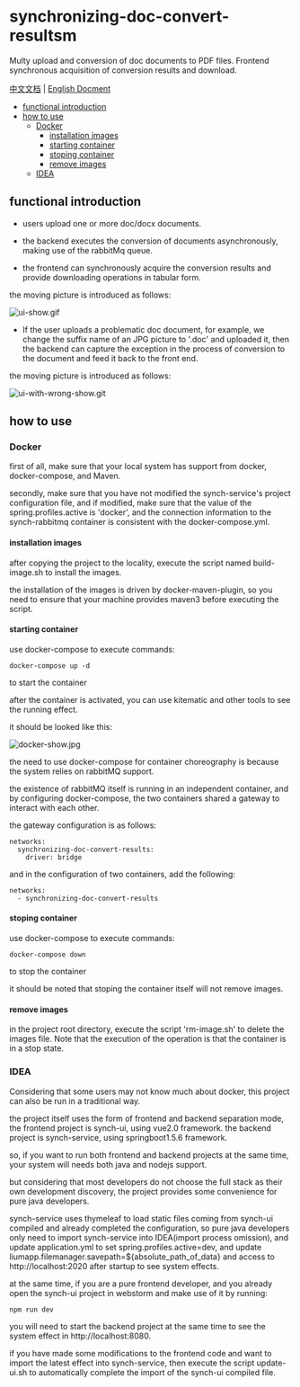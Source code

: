 # synchronizing-doc-convert-resultsm 

Multy upload and conversion of doc documents to PDF files. Frontend synchronous acquisition of conversion results and download.

[中文文档](https://github.com/liumapp/synchronizing-doc-convert-results/blob/master/README_CN.md) | [English Docment](https://github.com/liumapp/simple-sdk-example/blob/master/README.md)

* [functional introduction](#functional-introduction)
* [how to use](#how-to-use)
	* [Docker](#docker)
		* [installation images](#installation-images)
		* [starting container](#starting-container)
		* [stoping container](#stoping-container)
		* [remove images](#remove-images)
	* [IDEA](#idea)

## functional introduction

* users upload one or more doc/docx documents.

* the backend executes the conversion of documents asynchronously, making use of the rabbitMq queue.

* the frontend can synchronously acquire the conversion results and provide downloading operations in tabular form.

the moving picture is introduced as follows:

![ui-show.gif](https://github.com/liumapp/synchronizing-doc-convert-results/blob/master/pic/ui-show.gif)

* If the user uploads a problematic doc document, for example, we change the suffix name of an JPG picture to '.doc' and uploaded it, then the backend can capture the exception in the process of conversion to the document and feed it back to the front end.

the moving picture is introduced as follows:

![ui-with-wrong-show.git](https://github.com/liumapp/synchronizing-doc-convert-results/blob/master/pic/ui-with-wrong-show.gif)

## how to use

### Docker

first of all, make sure that your local system has support from docker, docker-compose, and Maven.

secondly, make sure that you have not modified the synch-service's project configuration file, and if modified, make sure that the value of the spring.profiles.active is 'docker', and the connection information to the synch-rabbitmq container is consistent with the docker-compose.yml.

#### installation images

after copying the project to the locality, execute the script named build-image.sh to install the images.

the installation of the images is driven by docker-maven-plugin, so you need to ensure that your machine provides maven3 before executing the script.

#### starting container

use docker-compose to execute commands:

	docker-compose up -d

to start the container

after the container is activated, you can use kitematic and other tools to see the running effect.

it should be looked like this:

![docker-show.jpg](https://github.com/liumapp/synchronizing-doc-convert-results/blob/master/pic/docker-show.jpg)

the need to use docker-compose for container choreography is because the system relies on rabbitMQ support.

the existence of rabbitMQ itself is running in an independent container, and by configuring docker-compose, the two containers shared a gateway to interact with each other.

the gateway configuration is as follows:

	networks:
	  synchronizing-doc-convert-results:
	    driver: bridge

and in the configuration of two containers, add the following:

	networks:
	  - synchronizing-doc-convert-results

#### stoping container

use docker-compose to execute commands:

	docker-compose down

to stop the container

it should be noted that stoping the container itself will not remove images.

#### remove images

in the project root directory, execute the script 'rm-image.sh' to delete the images file. Note that the execution of the operation is that the container is in a stop state.

### IDEA

Considering that some users may not know much about docker, this project can also be run in a traditional way.

the project itself uses the form of frontend and backend separation mode, the frontend project is synch-ui, using vue2.0 framework. the backend project is synch-service, using springboot1.5.6 framework. 

so, if you want to run both frontend and backend projects at the same time, your system will needs both java and nodejs support.

but considering that most developers do not choose the full stack as their own development discovery, the project provides some convenience for pure java developers.

synch-service uses thymeleaf to load static files coming from synch-ui compiled and already completed the configuration, so pure java developers only need to import synch-service into IDEA(import process omission), and update application.yml to set spring.profiles.active=dev, and update liumapp.filemanager.savepath=${absolute_path_of_data} and access to http://localhost:2020 after startup to see system effects.

at the same time, if you are a pure frontend developer, and you already open the synch-ui project in webstorm and make use of it by running:

	npm run dev

you will need to start the backend project at the same time to see the system effect in http://localhost:8080.

if you have made some modifications to the frontend code and want to import the latest effect into synch-service, then execute the script update-ui.sh to automatically complete the import of the synch-ui compiled file.	












